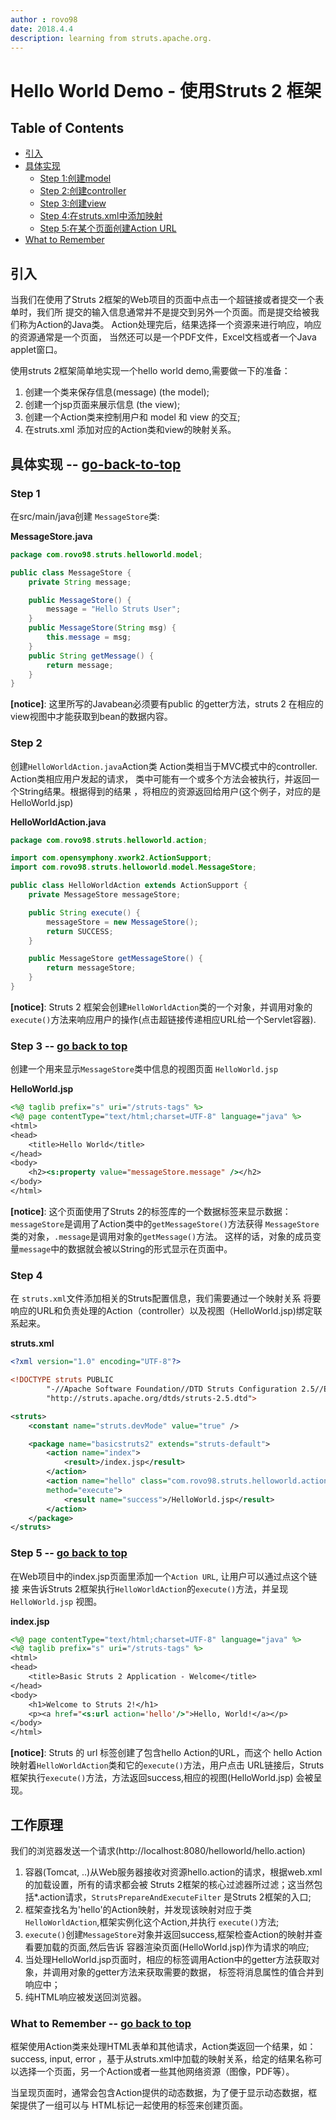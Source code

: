 ```yaml
---
author : rovo98
date: 2018.4.4
description: learning from struts.apache.org.
---
```


# Hello World Demo - 使用Struts 2 框架

## Table of Contents

- [引入]()
- [具体实现]()
    - [Step 1:创建model]()
    - [Step 2:创建controller]()
    - [Step 3:创建view]()
    - [Step 4:在struts.xml中添加映射]()
    - [Step 5:在某个页面创建Action URL]()
- [What to Remember]()

## 引入

当我们在使用了Struts 2框架的Web项目的页面中点击一个超链接或者提交一个表单时，我们所
提交的输入信息通常并不是提交到另外一个页面。而是提交给被我们称为Action的Java类。
Action处理完后，结果选择一个资源来进行响应，响应的资源通常是一个页面，
当然还可以是一个PDF文件，Excel文档或者一个Java applet窗口。

使用struts 2框架简单地实现一个hello world demo,需要做一下的准备：

1. 创建一个类来保存信息(message) (the model);
2. 创建一个jsp页面来展示信息 (the view);
3. 创建一个Action类来控制用户和 model 和 view 的交互;
4. 在struts.xml 添加对应的Action类和view的映射关系。

## 具体实现 -- [go-back-to-top]()

### Step 1

在src/main/java创建 ```MessageStore```类:

**MessageStore.java**

```java
package com.rovo98.struts.helloworld.model;

public class MessageStore {
    private String message;

    public MessageStore() {
        message = "Hello Struts User";
    }
    public MessageStore(String msg) {
        this.message = msg;
    }
    public String getMessage() {
        return message;
    }
}
```

**[notice]**: 这里所写的Javabean必须要有public 的getter方法，struts 2
在相应的view视图中才能获取到bean的数据内容。

### Step 2

创建```HelloWorldAction.java```Action类
Action类相当于MVC模式中的controller. Action类相应用户发起的请求，
类中可能有一个或多个方法会被执行，并返回一个String结果。根据得到的结果
，将相应的资源返回给用户(这个例子，对应的是HelloWorld.jsp)

**HelloWorldAction.java**

```java
package com.rovo98.struts.helloworld.action;

import com.opensymphony.xwork2.ActionSupport;
import com.rovo98.struts.helloworld.model.MessageStore;

public class HelloWorldAction extends ActionSupport {
    private MessageStore messageStore;

    public String execute() {
        messageStore = new MessageStore();
        return SUCCESS;
    }

    public MessageStore getMessageStore() {
        return messageStore;
    }
}
```

**[notice]**: Struts 2 框架会创建```HelloWorldAction```类的一个对象，并调用对象的
```execute()```方法来响应用户的操作(点击超链接传递相应URL给一个Servlet容器).

### Step 3 -- [go back to top]()

创建一个用来显示```MessageStore```类中信息的视图页面 ```HelloWorld.jsp```

**HelloWorld.jsp**

```jsp
<%@ taglib prefix="s" uri="/struts-tags" %>
<%@ page contentType="text/html;charset=UTF-8" language="java" %>
<html>
<head>
    <title>Hello World</title>
</head>
<body>
    <h2><s:property value="messageStore.message" /></h2>
</body>
</html>

```

**[notice]**: 这个页面使用了Struts 2的标签库的一个数据标签来显示数据：
```messageStore```是调用了Action类中的```getMessageStore()```方法获得
```MessageStore```类的对象，```.message```是调用对象的```getMessage()```方法。
这样的话，对象的成员变量```message```中的数据就会被以String的形式显示在页面中。

### Step 4

在 ```struts.xml```文件添加相关的Struts配置信息，我们需要通过一个映射关系
将要响应的URL和负责处理的Action（controller）以及视图（HelloWorld.jsp)绑定联系起来。

**struts.xml**

```xml
<?xml version="1.0" encoding="UTF-8"?>

<!DOCTYPE struts PUBLIC
        "-//Apache Software Foundation//DTD Struts Configuration 2.5//EN"
        "http://struts.apache.org/dtds/struts-2.5.dtd">

<struts>
    <constant name="struts.devMode" value="true" />

    <package name="basicstruts2" extends="struts-default">
        <action name="index">
            <result>/index.jsp</result>
        </action>
        <action name="hello" class="com.rovo98.struts.helloworld.action.HelloWorldAction"
        method="execute">
            <result name="success">/HelloWorld.jsp</result>
        </action>
    </package>
</struts>
```

### Step 5 -- [go back to top]()

在Web项目中的index.jsp页面里添加一个```Action URL```, 让用户可以通过点这个链接
来告诉Struts 2框架执行```HelloWorldAction```的```execute()```方法，并呈现```HelloWorld.jsp```
视图。

**index.jsp**

```jsp
<%@ page contentType="text/html;charset=UTF-8" language="java" %>
<%@ taglib prefix="s" uri="/struts-tags" %>
<html>
<head>
    <title>Basic Struts 2 Application - Welcome</title>
</head>
<body>
    <h1>Welcome to Struts 2!</h1>
    <p><a href="<s:url action='hello'/>">Hello, World!</a></p>
</body>
</html>
```
**[notice]**: Struts 的 url 标签创建了包含hello Action的URL，而这个
hello Action 映射着```HelloWorldAction```类和它的```execute()```方法，用户点击
URL链接后，Struts 框架执行```execute()```方法，方法返回success,相应的视图(HelloWorld.jsp)
会被呈现。

## 工作原理

我们的浏览器发送一个请求(http://localhost:8080/helloworld/hello.action)

1. 容器(Tomcat, ..)从Web服务器接收对资源hello.action的请求，根据web.xml的加载设置，所有的请求都会被
Struts 2框架的核心过滤器所过滤；这当然包括*.action请求，```StrutsPrepareAndExecuteFilter```
是Struts 2框架的入口;
2. 框架查找名为'hello'的Action映射，并发现该映射对应于类```HelloWorldAction```,框架实例化这个Action,并执行
```execute()```方法;
3. ```execute()```创建```MessageStore```对象并返回success,框架检查Action的映射并查看要加载的页面,然后告诉
容器渲染页面(HelloWorld.jsp)作为请求的响应;
4. 当处理HelloWorld.jsp页面时，相应的标签调用Action中的getter方法获取对象，并调用对象的getter方法来获取需要的数据，
标签将消息属性的值合并到响应中；
5. 纯HTML响应被发送回浏览器。


### What to Remember -- [go back to top]()

框架使用Action类来处理HTML表单和其他请求，Action类返回一个结果，如：success, input, error
，基于从struts.xml中加载的映射关系，给定的结果名称可以选择一个页面，另一个Action或者一些其他网络资源（图像，PDF等）。

当呈现页面时，通常会包含Action提供的动态数据，为了便于显示动态数据，框架提供了一组可以与
HTML标记一起使用的标签来创建页面。